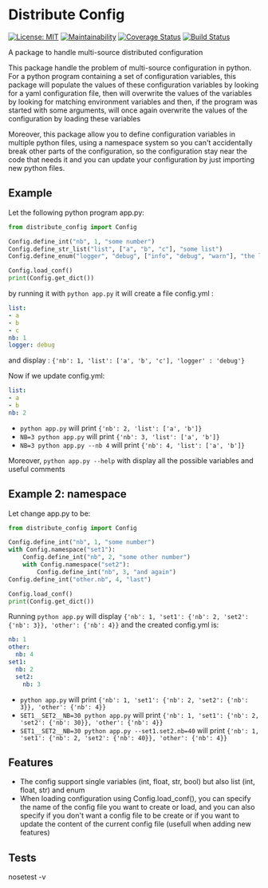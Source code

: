 # Distribute Config

[![License: MIT](https://img.shields.io/badge/License-MIT-green.svg)](https://opensource.org/licenses/MIT)
[![Maintainability](https://api.codeclimate.com/v1/badges/c95ee137fde197b24dc1/maintainability)](https://codeclimate.com/github/Net-Mist/distribute_config/maintainability)
[![Coverage Status](https://coveralls.io/repos/github/Net-Mist/distribute_config/badge.svg?branch=master)](https://coveralls.io/github/Net-Mist/distribute_config?branch=master)
[![Build Status](https://travis-ci.org/Net-Mist/distribute_config.svg?branch=master)](https://travis-ci.org/Net-Mist/distribute_config)

A package to handle multi-source distributed configuration

This package handle the problem of multi-source configuration in python. For a python program containing a set of configuration variables,
this package will populate the values of these configuration variables by looking for a yaml configuration file, then will overwrite the values of the 
variables by looking for matching environment variables and then, if the program was started with some arguments, will once again overwrite the values of the configuration by loading these variables

Moreover, this package allow you to define configuration variables in multiple python files, using a namespace system so you can't accidentally break other parts of the configuration, so the configuration stay near the code that needs it and you can update your configuration by just importing new python files. 

## Example

Let the following python program app.py:
```python
from distribute_config import Config

Config.define_int("nb", 1, "some number")
Config.define_str_list("list", ["a", "b", "c"], "some list")
Config.define_enum("logger", "debug", ["info", "debug", "warn"], "the logger level")

Config.load_conf()
print(Config.get_dict())
```

by running it with `python app.py` it will create a file config.yml :
```yml
list:
- a
- b
- c
nb: 1
logger: debug
```

and display : `{'nb': 1, 'list': ['a', 'b', 'c'], 'logger' : 'debug'}`

Now if we update config.yml:
```yml
list:
- a
- b
nb: 2
```
- `python app.py` will print `{'nb': 2, 'list': ['a', 'b']}`
- `NB=3 python app.py` will print `{'nb': 3, 'list': ['a', 'b']}`
- `NB=3 python app.py --nb 4` will print `{'nb': 4, 'list': ['a', 'b']}`

Moreover, `python app.py --help` with display all the possible variables and useful comments

## Example 2: namespace
Let change app.py to be:
```python
from distribute_config import Config

Config.define_int("nb", 1, "some number")
with Config.namespace("set1"):
    Config.define_int("nb", 2, "some other number")
    with Config.namespace("set2"):
        Config.define_int("nb", 3, "and again")
Config.define_int("other.nb", 4, "last")        

Config.load_conf()
print(Config.get_dict())
```
Running `python app.py` will display `{'nb': 1, 'set1': {'nb': 2, 'set2': {'nb': 3}}, 'other': {'nb': 4}}`
and the created config.yml is:
```yml
nb: 1
other:
  nb: 4
set1:
  nb: 2
  set2:
    nb: 3
```

- `python app.py` will print `{'nb': 1, 'set1': {'nb': 2, 'set2': {'nb': 3}}, 'other': {'nb': 4}}`
- `SET1__SET2__NB=30 python app.py` will print `{'nb': 1, 'set1': {'nb': 2, 'set2': {'nb': 30}}, 'other': {'nb': 4}}`
- `SET1__SET2__NB=30 python app.py --set1.set2.nb=40` will print `{'nb': 1, 'set1': {'nb': 2, 'set2': {'nb': 40}}, 'other': {'nb': 4}}`


## Features
- The config support single variables (int, float, str, bool) but also list (int, float, str) and enum
- When loading configuration using Config.load_conf(), you can specify the name of the config file you want to create or load, and you can also specify if you don't want a config file to be create or if you want to update the content of the current config file (usefull when adding new features)

## Tests
nosetest -v



